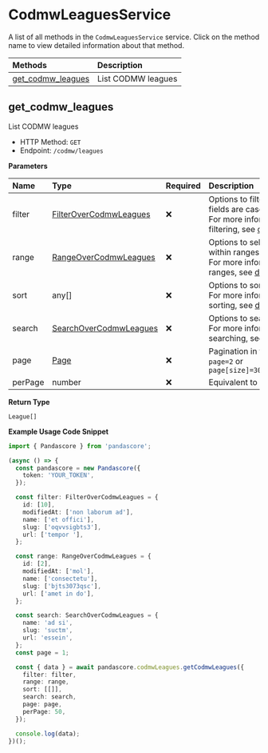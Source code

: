 # CodmwLeaguesService

A list of all methods in the `CodmwLeaguesService` service. Click on the method name to view detailed information about that method.

| Methods                                 | Description        |
| :-------------------------------------- | :----------------- |
| [get_codmw_leagues](#get_codmw_leagues) | List CODMW leagues |

## get_codmw_leagues

List CODMW leagues

- HTTP Method: `GET`
- Endpoint: `/codmw/leagues`

**Parameters**

| Name    | Type                                                          | Required | Description                                                                                                                                         |
| :------ | :------------------------------------------------------------ | :------- | :-------------------------------------------------------------------------------------------------------------------------------------------------- |
| filter  | [FilterOverCodmwLeagues](../models/FilterOverCodmwLeagues.md) | ❌       | Options to filter results. String fields are case sensitive <br/>For more information on filtering, see [docs](/docs/filtering-and-sorting#filter). |
| range   | [RangeOverCodmwLeagues](../models/RangeOverCodmwLeagues.md)   | ❌       | Options to select results within ranges <br/>For more information on ranges, see [docs](/docs/filtering-and-sorting#range).                         |
| sort    | any[]                                                         | ❌       | Options to sort results <br/>For more information on sorting, see [docs](/docs/filtering-and-sorting#sort).                                         |
| search  | [SearchOverCodmwLeagues](../models/SearchOverCodmwLeagues.md) | ❌       | Options to search results <br/>For more information on searching, see [docs](/docs/filtering-and-sorting#search).                                   |
| page    | [Page](../models/Page.md)                                     | ❌       | Pagination in the form of `page=2` or `page[size]=30&page[number]=2`                                                                                |
| perPage | number                                                        | ❌       | Equivalent to `page[size]`                                                                                                                          |

**Return Type**

`League[]`

**Example Usage Code Snippet**

```typescript
import { Pandascore } from 'pandascore';

(async () => {
  const pandascore = new Pandascore({
    token: 'YOUR_TOKEN',
  });

  const filter: FilterOverCodmwLeagues = {
    id: [10],
    modifiedAt: ['non laborum ad'],
    name: ['et offici'],
    slug: ['oqvvsigbts3'],
    url: ['tempor '],
  };

  const range: RangeOverCodmwLeagues = {
    id: [2],
    modifiedAt: ['mol'],
    name: ['consectetu'],
    slug: ['bjts3073qsc'],
    url: ['amet in do'],
  };

  const search: SearchOverCodmwLeagues = {
    name: 'ad si',
    slug: 'suctm',
    url: 'essein',
  };
  const page = 1;

  const { data } = await pandascore.codmwLeagues.getCodmwLeagues({
    filter: filter,
    range: range,
    sort: [[]],
    search: search,
    page: page,
    perPage: 50,
  });

  console.log(data);
})();
```
